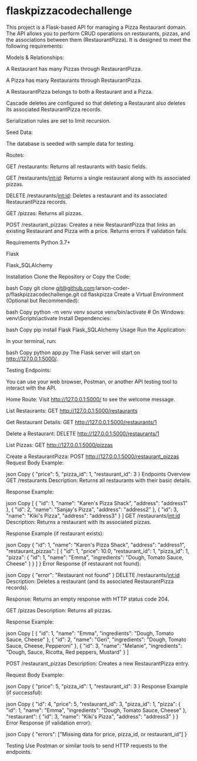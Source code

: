 # flaskpizzacodechallenge
This project is a Flask-based API for managing a Pizza Restaurant domain. The API allows you to perform CRUD operations on restaurants, pizzas, and the associations between them (RestaurantPizza). It is designed to meet the following requirements:

Models & Relationships:

A Restaurant has many Pizzas through RestaurantPizza.

A Pizza has many Restaurants through RestaurantPizza.

A RestaurantPizza belongs to both a Restaurant and a Pizza.

Cascade deletes are configured so that deleting a Restaurant also deletes its associated RestaurantPizza records.

Serialization rules are set to limit recursion.

Seed Data:

The database is seeded with sample data for testing.

Routes:

GET /restaurants: Returns all restaurants with basic fields.

GET /restaurants/<int:id>: Returns a single restaurant along with its associated pizzas.

DELETE /restaurants/<int:id>: Deletes a restaurant and its associated RestaurantPizza records.

GET /pizzas: Returns all pizzas.

POST /restaurant_pizzas: Creates a new RestaurantPizza that links an existing Restaurant and Pizza with a price. Returns errors if validation fails.

Requirements
Python 3.7+

Flask

Flask_SQLAlchemy

Installation
Clone the Repository or Copy the Code:

bash
Copy
git clone git@github.com:larson-coder-p/flaskpizzacodechallenge.git
cd flaskpizza
Create a Virtual Environment (Optional but Recommended):

bash
Copy
python -m venv venv
source venv/bin/activate   # On Windows: venv\Scripts\activate
Install Dependencies:

bash
Copy
pip install Flask Flask_SQLAlchemy
Usage
Run the Application:

In your terminal, run:

bash
Copy
python app.py
The Flask server will start on http://127.0.0.1:5000/.

Testing Endpoints:

You can use your web browser, Postman, or another API testing tool to interact with the API.

Home Route:
Visit http://127.0.0.1:5000/ to see the welcome message.

List Restaurants:
GET http://127.0.0.1:5000/restaurants

Get Restaurant Details:
GET http://127.0.0.1:5000/restaurants/1

Delete a Restaurant:
DELETE http://127.0.0.1:5000/restaurants/1

List Pizzas:
GET http://127.0.0.1:5000/pizzas

Create a RestaurantPizza:
POST http://127.0.0.1:5000/restaurant_pizzas
Request Body Example:

json
Copy
{
  "price": 5,
  "pizza_id": 1,
  "restaurant_id": 3
}
Endpoints Overview
GET /restaurants
Description: Returns all restaurants with their basic details.

Response Example:

json
Copy
[
  {
    "id": 1,
    "name": "Karen's Pizza Shack",
    "address": "address1"
  },
  {
    "id": 2,
    "name": "Sanjay's Pizza",
    "address": "address2"
  },
  {
    "id": 3,
    "name": "Kiki's Pizza",
    "address": "address3"
  }
]
GET /restaurants/<int:id>
Description: Returns a restaurant with its associated pizzas.

Response Example (if restaurant exists):

json
Copy
{
  "id": 1,
  "name": "Karen's Pizza Shack",
  "address": "address1",
  "restaurant_pizzas": [
    {
      "id": 1,
      "price": 10.0,
      "restaurant_id": 1,
      "pizza_id": 1,
      "pizza": {
        "id": 1,
        "name": "Emma",
        "ingredients": "Dough, Tomato Sauce, Cheese"
      }
    }
  ]
}
Error Response (if restaurant not found):

json
Copy
{
  "error": "Restaurant not found"
}
DELETE /restaurants/<int:id>
Description: Deletes a restaurant (and its associated RestaurantPizza records).

Response:
Returns an empty response with HTTP status code 204.

GET /pizzas
Description: Returns all pizzas.

Response Example:

json
Copy
[
  {
    "id": 1,
    "name": "Emma",
    "ingredients": "Dough, Tomato Sauce, Cheese"
  },
  {
    "id": 2,
    "name": "Geri",
    "ingredients": "Dough, Tomato Sauce, Cheese, Pepperoni"
  },
  {
    "id": 3,
    "name": "Melanie",
    "ingredients": "Dough, Sauce, Ricotta, Red peppers, Mustard"
  }
]

POST /restaurant_pizzas
Description: Creates a new RestaurantPizza entry.

Request Body Example:

json
Copy
{
  "price": 5,
  "pizza_id": 1,
  "restaurant_id": 3
}
Response Example (if successful):

json
Copy
{
  "id": 4,
  "price": 5,
  "restaurant_id": 3,
  "pizza_id": 1,
  "pizza": {
    "id": 1,
    "name": "Emma",
    "ingredients": "Dough, Tomato Sauce, Cheese"
  },
  "restaurant": {
    "id": 3,
    "name": "Kiki's Pizza",
    "address": "address3"
  }
}
Error Response (if validation error):

json
Copy
{
  "errors": ["Missing data for price, pizza_id, or restaurant_id"]
}

Testing
Use Postman or similar tools to send HTTP requests to the endpoints.



